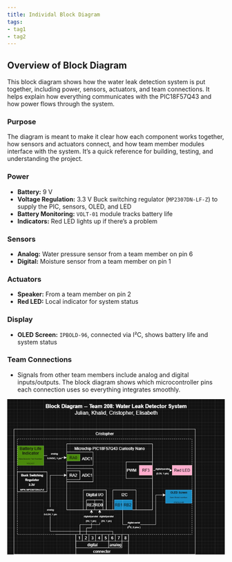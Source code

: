 ```yaml
---
title: Individal Block Diagram
tags:
- tag1
- tag2
---
```

## Overview of Block Diagram

This block diagram shows how the water leak detection system is put together, including power, sensors, actuators, and team connections. It helps explain how everything communicates with the PIC18F57Q43 and how power flows through the system.

### Purpose
The diagram is meant to make it clear how each component works together, how sensors and actuators connect, and how team member modules interface with the system. It’s a quick reference for building, testing, and understanding the project.

### Power
- **Battery:** 9 V  
- **Voltage Regulation:** 3.3 V Buck switching regulator (`MP2307DN-LF-Z`) to supply the PIC, sensors, OLED, and LED  
- **Battery Monitoring:** `VOLT-01` module tracks battery life  
- **Indicators:** Red LED lights up if there’s a problem  

### Sensors
- **Analog:** Water pressure sensor from a team member on pin 6  
- **Digital:** Moisture sensor from a team member on pin 1  

### Actuators
- **Speaker:** From a team member on pin 2  
- **Red LED:** Local indicator for system status  

### Display
- **OLED Screen:** `IPBOLD-96`, connected via I²C, shows battery life and system status  

### Team Connections
- Signals from other team members include analog and digital inputs/outputs. The block diagram shows which microcontroller pins each connection uses so everything integrates smoothly.

![Block Diagram](Cristopher_G_Team_208_INDV.drawio%20(1).png)
